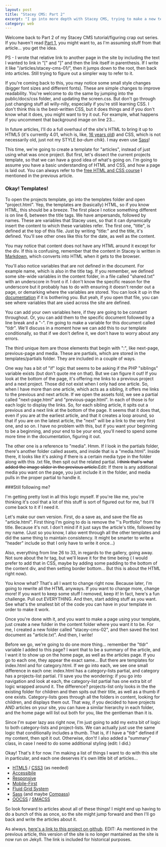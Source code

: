 ```yaml
---
layout: post
title: "Stacey CMS: Part 2"
excerpt: "I go into more depth with Stacey CMS, trying to make a new template file that better serves my articles."
category: web
---
```


Welcome back to Part 2 of my Stacey CMS tutorial/figuring crap out series. If you haven't read [Part 1](/articles/stacey-cms-01/), you might want to, as I'm assuming stuff from that article... you get the idea.

PS - I wrote that relative link to another page in the site by including the text I wanted to link in "[" and "]" and then the link itself in parenthesis. If I write it like "/articles/stacey-cms-01/", then it jumps down to the root, then back into articles. Still trying to figure out a simpler way to refer to it.

If you're coming back to this, you may notice some small style changes (bigger font sizes and different fonts). These are simple changes to improve readability. You're welcome to do the same by jumping into the public/docs/css folder, and updating the screen.css. But don't go through just changing stuff all willy-nilly, especially if you're still learning CSS. I don't think this is the best-written CSS, but it does things and if you don't know what it does, you might want to try it out. For example, what happens if you uncomment that background image on line 23...

In future articles, I'll do a full overhaul of the site's HTML to bring it up to <abrr title="HyperText Markup Language 5">HTML5</abbr> (it's currently 4.01, which is, like, [16 years old](http://diveintohtml5.info/past.html)) and CSS, which is not necessarily old, just not my STYLE _ba-dum_ _chik_). I may even use [Sass](http://sass-lang.com/)!

This time, we're going to create a template for "articles", instead of just using what was once project. But first, let's dissect the current projects template, so that we can have a good idea of what's going on. I'm going to assume you have a basic understanding of HTML and CSS, and how a page is laid out. You can always refer to the [free HTML and CSS course](http://learncss.tutsplus.com/) I mentioned in the previous article.

### Okay! Templates!

To open the projects template, go into the templates folder and open "project.html". Yep, the templates are (basically) HTML, so if you know HTML, this should be a breeze. The first place I notice something different is on line 6, between the title tags. We have ampersands, followed by names. These are variables that Stacey uses, so that it can dynamically insert the content to which these variables refer. The first one, "title", is defined at the top of this file. Just by writing "title:" and the title, it's defined. You'll see other ones like this for the date, as well as the content.

You may notice that content does not have any HTML around it except for the div. If this is confusing, remember that the content in Stacey is written in [Markdown](http://daringfireball.net/projects/markdown/), which converts into HTML when it gets to the browser.

You'll also notice variables that are not defined in the document. For example name, which is also in the title tag. If you remember, we defined some site-wide variables in the content folder, in a file called "shared.txt" with an underscore in front o if. I don't know the specific reason for the underscore but it probably has to do with ensuring it doesn't render out a page, or demarking where the variables are stored. You can look it up in the [documentation](http://staceyapp.com/documentation/) if it is bothering you. But yeah, if you open that file, you can see where variables that are used across the site are defined.

You can add your own variables here, if they are going to be constant throughout. Or, you can add them to the specific document followed by a line break and a "-". I'm going to make a variable for this document called "<abrr title="Too Long; Didn't Read">tldr</abrr>". We'll discuss in a moment how we can add this to our template conditionally, so that if we don't define it, we don't have to worry about any errors.

The third unique item are those elements that begin with ":", like next-page, previous-page and media. These are partials, which are stored in the templates/partials folder. They are included in a couple of ways.

One way has a bit of "if" logic that seems to be asking if the PHP "siblings" variable exists (but don't quote me on that). But we can figure it out! If you look at the bottom of the page, it's offering me links to a previous project and a next project. Those did not exist when I only had one article. So, when I have more than one article, which acts as a sibling, it offers me links to the previous and next article. If we open the assets fold, we see a partial called "next-page.html" and "previous-page.html". In each of those is for each logic to display the links. So, for each sibling article, it spits out a previous and a next link at the bottom of the page. It seems that it does that, even if you are at the earliest article, and that it creates a loop around, so that if you are on the latest article, the "next" will be a link to the very first one, and so on. I have no problem with this, but if you want your beginning to be a beginning, and your end to be your end, you'll need to spend some more time in the documentation, figuring it out.

The other one is a reference to "media". Hmm. If I look in the partials folder, there's another folder called assets, and inside that is a "media.html". Inside there, it looks like it's asking if there is a certain media type in the folder along with this .txt file, then spit out the related partial. <del>I think that's what added the image slider in the previous article.</del>Edit: If there is any additional media you want on the page, you just include it in the folder, and media pulls in the proper partial to handle it.

###Still following me?

I'm getting pretty lost in all this logic myself. If you're like me, you're thinking it's cool that a lot of this stuff is sort of figured out for me, but I'll come back to it if I need it.

Let's make our own version. First, do a save as, and save the file as "article.html". First thing I'm going to do is remove the "'s Portfolio" from the title. Because it's not. I don't mind if it just says the article's title, followed by my name. (Just so you know, I also went through all the other templates and did the same thing to maintain consistency. It might be smarter to write a "header" include so that I only have to write it once...)

Also, everything from line 26 to 33, in regards to the gallery, going away. Not sure about the hr tag, but we'll leave it for the time being ( I would prefer to add that in CSS, maybe by adding some padding to the bottom of the content div, and then setting border bottom... But this is about the HTML right now).

You know what? That's all I want to change right now. Because later, I'm going to rewrite all the HTML anyways. If you want to change more, change more! If you want to keep some stuff I removed, keep it! In fact, here's a fun challenge. Pull out EVERYTHING. And then, start adding stuff as you want. See what's the smallest bit of the code you can have in your template in order to make it work.

Once you're done with it, and you want to make a page using your template, just create a new folder in the content folder where you want it to be. For me, I created a new folder called "stacey-cms-02", and then saved the text document as "article.txt". And then, I write!

Before we go, we're going to do one more thing... remember the "tldr" variable I added to this page? I want that to be a summary of the article, and I want it to show up on the home page, as well as the articles page. If you go to each one, they appear the exact same... But there are templates for index.html and for category.html. If we go into each, we see one small difference in each one: index.html has a category-lists partial, and category has a projects-list partial. I'll save you the wondering: if you go into navigation and look at each, the category-list partial has one extra bit of logic wrapped around it. The difference? projects-list only looks in the the existing folder for children and then spits out their title, as well as a thumb if one exists. Category-lists goes through all the folders in content, looking for children, and displays them out. That way, if you decided to have projects AND articles on your site, you can have a similar hierarchy in each folder, and the home page will list out both for you, like the gentleman than it is.

Since I'm super lazy ass right now, I'm just going to add my extra bit of logic to both category-lists and project-lists. We can actually just use the same logic that conditionally includes a thumb. That is, if I have a "tldr" defined if my content, then spit it out. Otherwise, don't! I also added a "summary" class, in case I need to do some additional styling (edit: I did.)

Okay! That's it for now. I'm making a list of things I want to do with this site in particular, and each one deserves it's own little bit of articles...

- [HTML5](http://diveintohtml5.info) / [<abbr title="Cascading Style Sheets 3">CSS3</abbr>](http://www.w3.org/Style/CSS/) (as needed)
- [Accessibile](http://www.w3.org/WAI/)
- [Responsive](http://alistapart.com/article/responsive-web-design)
- [Mobile-First](http://www.abookapart.com/products/mobile-first)
- [Fluid Grid System](http://alistapart.com/article/fluidgrids)
- [Sass](http://sass-lang.com/) (and maybe [Compass](http://compass-style.org/))
- [<abbr title="Object-Oriented Cascading Style Sheets">OOCSS</abbr>](https://github.com/stubbornella/oocss/wiki) / [<abrr title="Scalable and Modular Arcitecture for Cascading Style Sheets">SMACSS<abbr>](http://smacss.com/)

So look forward to articles about all of these things! I might end up having to do a bunch of this as once, so the site might jump forward and then I'll go back and write the articles about it.

As always, [here's a link to this project on github](https://github.com/blrobin2/personalsite-staceybuild/). EDIT: As mentioned in the previous article, this version of the site is no longer mantained as the site is now run on Jekyll. The link is included for historical purposes.
